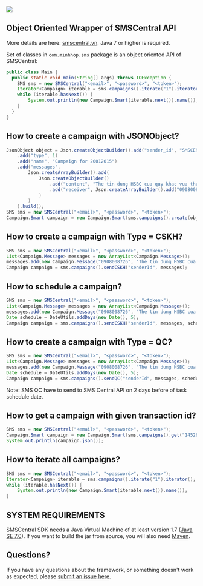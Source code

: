<img src="http://dashboard.smscentral.vn/static/images/smscentral1.png" />

## Object Oriented Wrapper of SMSCentral API
More details are here: [smscentral.vn](http://smscentral.vn/).
Java 7 or higher is required.

Set of classes in `com.minhhop.sms` package is
an object oriented API of SMSCentral:

```java
public class Main {
  public static void main(String[] args) throws IOException {
    SMS sms = new SMSCentral("<email>", "<password>", "<token>");
    Iterator<Campaign> iterable = sms.campaigns().iterate("1").iterator();
    while (iterable.hasNext()) {
        System.out.println(new Campaign.Smart(iterable.next()).name());
    }
  }
}
```

## How to create a campaign with JSONObject?

```java
JsonObject object = Json.createObjectBuilder().add("sender_id", "SMSCENTRAL")
    .add("type", 1)
    .add("name", "Campaign for 20012015")
    .add("messages",
        Json.createArrayBuilder().add(
            Json.createObjectBuilder()
                .add("content", "The tin dung HSBC cua quy khac vua thuc hien giao dich nhu sau: XXXXX3952-VND 17300041 on 03/01/2016")
                .add("receiver", Json.createArrayBuilder().add("0908008726")
            )
        )
    ).build();
SMS sms = new SMSCentral("<email>", "<password>", "<token>");
Campaign.Smart campaign = new Campaign.Smart(sms.campaigns().create(object));
```

## How to create a campaign with Type = CSKH?
```java
SMS sms = new SMSCentral("<email>", "<password>", "<token>");
List<Campaign.Message> messages = new ArrayList<Campaign.Message>();
messages.add(new Campaign.Message("0908008726", "The tin dung HSBC cua quy khac vua thuc hien giao dich nhu sau: XXXXX3952-VND 17300041 on 03/01/2016"));
Campaign campaign = sms.campaigns().sendCSKH("senderId", messages);
```

## How to schedule a campaign?
```java
SMS sms = new SMSCentral("<email>", "<password>", "<token>");
List<Campaign.Message> messages = new ArrayList<Campaign.Message>();
messages.add(new Campaign.Message("0908008726", "The tin dung HSBC cua quy khac vua thuc hien giao dich nhu sau: XXXXX3952-VND 17300041 on 03/01/2016"));
Date schedule = DateUtils.addDays(new Date(), 5);
Campaign campaign = sms.campaigns().sendCSKH("senderId", messages, schedule);
```

## How to create a campaign with Type = QC?
```java
SMS sms = new SMSCentral("<email>", "<password>", "<token>");
List<Campaign.Message> messages = new ArrayList<Campaign.Message>();
messages.add(new Campaign.Message("0908008726", "The tin dung HSBC cua quy khac vua thuc hien giao dich nhu sau: XXXXX3952-VND 17300041 on 03/01/2016"));
Date schedule = DateUtils.addDays(new Date(), 5);
Campaign campaign = sms.campaigns().sendQC("senderId", messages, schedule);
```

Note: SMS QC have to send to SMS Central API on 2 days before of task schedule date.

## How to get a campaign with given transaction id?
```java
SMS sms = new SMSCentral("<email>", "<password>", "<token>");
Campaign.Smart campaign = new Campaign.Smart(sms.campaigns().get("1452853698794FvGTW5"));
System.out.println(campaign.json());
```

## How to iterate all campaigns?
```java
SMS sms = new SMSCentral("<email>", "<password>", "<token>");
Iterator<Campaign> iterable = sms.campaigns().iterate("1").iterator();
while (iterable.hasNext()) {
    System.out.println(new Campaign.Smart(iterable.next()).name());
}
```

SYSTEM REQUIREMENTS
-------------------

SMSCentral SDK needs a Java Virtual Machine of at least version 1.7 ([Java SE 7.0](http://www.oracle.com/technetwork/java/javase/downloads/index.html)).
If you want to build the jar from source, you will also need [Maven](http://maven.apache.org/).


## Questions?

If you have any questions about the framework, or something doesn't work as expected,
please [submit an issue here](https://github.com/minhhoptech/smscentral/issues/new).